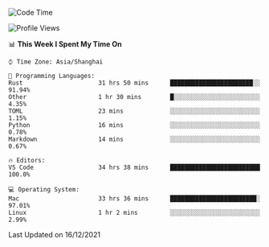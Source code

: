 <!--START_SECTION:waka-->
![Code Time](http://img.shields.io/badge/Code%20Time-812%20hrs%2056%20mins-blue)

![Profile Views](http://img.shields.io/badge/Profile%20Views-6-blue)

📊 **This Week I Spent My Time On** 

```text
⌚︎ Time Zone: Asia/Shanghai

💬 Programming Languages: 
Rust                     31 hrs 50 mins      ███████████████████████░░   91.94% 
Other                    1 hr 30 mins        █░░░░░░░░░░░░░░░░░░░░░░░░   4.35% 
TOML                     23 mins             ░░░░░░░░░░░░░░░░░░░░░░░░░   1.15% 
Python                   16 mins             ░░░░░░░░░░░░░░░░░░░░░░░░░   0.78% 
Markdown                 14 mins             ░░░░░░░░░░░░░░░░░░░░░░░░░   0.67%

🔥 Editors: 
VS Code                  34 hrs 38 mins      █████████████████████████   100.0%

💻 Operating System: 
Mac                      33 hrs 36 mins      ████████████████████████░   97.01% 
Linux                    1 hr 2 mins         ░░░░░░░░░░░░░░░░░░░░░░░░░   2.99%

```


 Last Updated on 16/12/2021
<!--END_SECTION:waka-->
